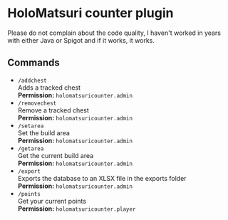 # HoloMatsuri counter plugin
Please do not complain about the code quality, I haven't worked in years with either Java or Spigot and if it works, it works.

## Commands
- `/addchest`<br/>
    Adds a tracked chest<br/>
    **Permission:** `holomatsuricounter.admin`
- `/removechest`  <br/>
  Remove a tracked chest<br/>
  **Permission:** `holomatsuricounter.admin`
- `/setarea`<br/>
  Set the build area<br/>
  **Permission:** `holomatsuricounter.admin`
- `/getarea`  <br/>
  Get the current build area<br/>
  **Permission:** `holomatsuricounter.admin`
- `/export`  <br/>
  Exports the database to an XLSX file in the exports folder<br/>
  **Permission:** `holomatsuricounter.admin`
- `/points`  <br/>
  Get your current points<br/>
  **Permission:** `holomatsuricounter.player`